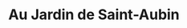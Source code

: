 ---
title: "Au Jardin de Saint-Aubin"
url: /saint-aubin-sur-mer/au-jardin-de-saint-aubin/
shop: Gemüse & Obst
---